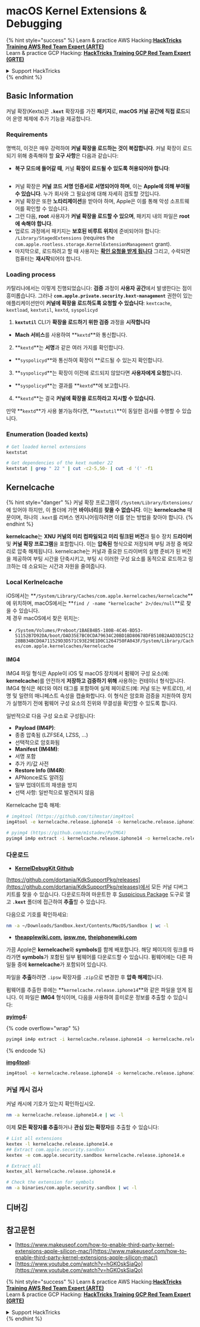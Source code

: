 # macOS Kernel Extensions & Debugging

{% hint style="success" %}
Learn & practice AWS Hacking:<img src="../../../.gitbook/assets/arte.png" alt="" data-size="line">[**HackTricks Training AWS Red Team Expert (ARTE)**](https://training.hacktricks.xyz/courses/arte)<img src="../../../.gitbook/assets/arte.png" alt="" data-size="line">\
Learn & practice GCP Hacking: <img src="../../../.gitbook/assets/grte.png" alt="" data-size="line">[**HackTricks Training GCP Red Team Expert (GRTE)**<img src="../../../.gitbook/assets/grte.png" alt="" data-size="line">](https://training.hacktricks.xyz/courses/grte)

<details>

<summary>Support HackTricks</summary>

* Check the [**subscription plans**](https://github.com/sponsors/carlospolop)!
* **Join the** 💬 [**Discord group**](https://discord.gg/hRep4RUj7f) or the [**telegram group**](https://t.me/peass) or **follow** us on **Twitter** 🐦 [**@hacktricks\_live**](https://twitter.com/hacktricks\_live)**.**
* **Share hacking tricks by submitting PRs to the** [**HackTricks**](https://github.com/carlospolop/hacktricks) and [**HackTricks Cloud**](https://github.com/carlospolop/hacktricks-cloud) github repos.

</details>
{% endhint %}

## Basic Information

커널 확장(Kexts)은 **`.kext`** 확장자를 가진 **패키지**로, **macOS 커널 공간에 직접 로드**되어 운영 체제에 추가 기능을 제공합니다.

### Requirements

명백히, 이것은 매우 강력하여 **커널 확장을 로드하는 것이 복잡합니다**. 커널 확장이 로드되기 위해 충족해야 할 **요구 사항**은 다음과 같습니다:

* **복구 모드에 들어갈 때**, 커널 **확장이 로드될 수 있도록 허용되어야 합니다**:

<figure><img src="../../../.gitbook/assets/image (327).png" alt=""><figcaption></figcaption></figure>

* 커널 확장은 **커널 코드 서명 인증서로 서명되어야 하며**, 이는 **Apple에 의해 부여될 수 있습니다**. 누가 회사와 그 필요성에 대해 자세히 검토할 것입니다.
* 커널 확장은 또한 **노타리제이션**을 받아야 하며, Apple은 이를 통해 악성 소프트웨어를 확인할 수 있습니다.
* 그런 다음, **root** 사용자가 **커널 확장을 로드할 수 있으며**, 패키지 내의 파일은 **root에 속해야 합니다**.
* 업로드 과정에서 패키지는 **보호된 비루트 위치**에 준비되어야 합니다: `/Library/StagedExtensions` (requires the `com.apple.rootless.storage.KernelExtensionManagement` grant).
* 마지막으로, 로드하려고 할 때 사용자는 [**확인 요청을 받게 됩니다**](https://developer.apple.com/library/archive/technotes/tn2459/_index.html) 그리고, 수락되면 컴퓨터는 **재시작**되어야 합니다.

### Loading process

카탈리나에서는 이렇게 진행되었습니다: **검증** 과정이 **사용자 공간**에서 발생한다는 점이 흥미롭습니다. 그러나 **`com.apple.private.security.kext-management`** 권한이 있는 애플리케이션만이 **커널에 확장을 로드하도록 요청할 수 있습니다**: `kextcache`, `kextload`, `kextutil`, `kextd`, `syspolicyd`

1. **`kextutil`** CLI가 **확장을 로드하기 위한 검증** 과정을 **시작합니다**
* **Mach 서비스**를 사용하여 **`kextd`**와 통신합니다.
2. **`kextd`**는 **서명**과 같은 여러 가지를 확인합니다.
* **`syspolicyd`**와 통신하여 확장이 **로드될 수 있는지 확인합니다.
3. **`syspolicyd`**는 확장이 이전에 로드되지 않았다면 **사용자에게 요청**합니다.
* **`syspolicyd`**는 결과를 **`kextd`**에 보고합니다.
4. **`kextd`**는 결국 **커널에 확장을 로드하라고 지시할 수 있습니다.**

만약 **`kextd`**가 사용 불가능하다면, **`kextutil`**이 동일한 검사를 수행할 수 있습니다.

### Enumeration (loaded kexts)
```bash
# Get loaded kernel extensions
kextstat

# Get dependencies of the kext number 22
kextstat | grep " 22 " | cut -c2-5,50- | cut -d '(' -f1
```
## Kernelcache

{% hint style="danger" %}
커널 확장 프로그램이 `/System/Library/Extensions/`에 있어야 하지만, 이 폴더에 가면 **바이너리**를 **찾을 수 없습니다**. 이는 **kernelcache** 때문이며, 하나의 `.kext`를 리버스 엔지니어링하려면 이를 얻는 방법을 찾아야 합니다.
{% endhint %}

**kernelcache**는 **XNU 커널의 미리 컴파일되고 미리 링크된 버전**과 필수 장치 **드라이버** 및 **커널 확장 프로그램**을 포함합니다. 이는 **압축된** 형식으로 저장되며 부팅 과정 중 메모리로 압축 해제됩니다. kernelcache는 커널과 중요한 드라이버의 실행 준비가 된 버전을 제공하여 부팅 시간을 단축시키고, 부팅 시 이러한 구성 요소를 동적으로 로드하고 링크하는 데 소요되는 시간과 자원을 줄여줍니다.

### Local Kerlnelcache

iOS에서는 **`/System/Library/Caches/com.apple.kernelcaches/kernelcache`**에 위치하며, macOS에서는 **`find / -name "kernelcache" 2>/dev/null`**로 찾을 수 있습니다. \
제 경우 macOS에서 찾은 위치는:

* `/System/Volumes/Preboot/1BAEB4B5-180B-4C46-BD53-51152B7D92DA/boot/DAD35E7BC0CDA79634C20BD1BD80678DFB510B2AAD3D25C1228BB34BCD0A711529D3D571C93E29E1D0C1264750FA043F/System/Library/Caches/com.apple.kernelcaches/kernelcache`

#### IMG4

IMG4 파일 형식은 Apple이 iOS 및 macOS 장치에서 펌웨어 구성 요소(예: **kernelcache**)를 안전하게 **저장하고 검증하기 위해** 사용하는 컨테이너 형식입니다. IMG4 형식은 헤더와 여러 태그를 포함하여 실제 페이로드(예: 커널 또는 부트로더), 서명 및 일련의 매니페스트 속성을 캡슐화합니다. 이 형식은 암호화 검증을 지원하여 장치가 실행하기 전에 펌웨어 구성 요소의 진위와 무결성을 확인할 수 있도록 합니다.

일반적으로 다음 구성 요소로 구성됩니다:

* **Payload (IM4P)**:
* 종종 압축됨 (LZFSE4, LZSS, …)
* 선택적으로 암호화됨
* **Manifest (IM4M)**:
* 서명 포함
* 추가 키/값 사전
* **Restore Info (IM4R)**:
* APNonce로도 알려짐
* 일부 업데이트의 재생을 방지
* 선택 사항: 일반적으로 발견되지 않음

Kernelcache 압축 해제:
```bash
# img4tool (https://github.com/tihmstar/img4tool
img4tool -e kernelcache.release.iphone14 -o kernelcache.release.iphone14.e

# pyimg4 (https://github.com/m1stadev/PyIMG4)
pyimg4 im4p extract -i kernelcache.release.iphone14 -o kernelcache.release.iphone14.e
```
### 다운로드&#x20;

* [**KernelDebugKit Github**](https://github.com/dortania/KdkSupportPkg/releases)

[https://github.com/dortania/KdkSupportPkg/releases](https://github.com/dortania/KdkSupportPkg/releases)에서 모든 커널 디버그 키트를 찾을 수 있습니다. 다운로드하여 마운트한 후 [Suspicious Package](https://www.mothersruin.com/software/SuspiciousPackage/get.html) 도구로 열고 **`.kext`** 폴더에 접근하여 **추출**할 수 있습니다.

다음으로 기호를 확인하세요:
```bash
nm -a ~/Downloads/Sandbox.kext/Contents/MacOS/Sandbox | wc -l
```
* [**theapplewiki.com**](https://theapplewiki.com/wiki/Firmware/Mac/14.x)**,** [**ipsw.me**](https://ipsw.me/)**,** [**theiphonewiki.com**](https://www.theiphonewiki.com/)

가끔 Apple은 **kernelcache**와 **symbols**를 함께 배포합니다. 해당 페이지의 링크를 따라가면 **symbols**가 포함된 일부 펌웨어를 다운로드할 수 있습니다. 펌웨어에는 다른 파일들 중에 **kernelcache**가 포함되어 있습니다.

파일을 **추출**하려면 `.ipsw` 확장자를 `.zip`으로 변경한 후 **압축 해제**합니다.

펌웨어를 추출한 후에는 **`kernelcache.release.iphone14`**와 같은 파일을 얻게 됩니다. 이 파일은 **IMG4** 형식이며, 다음을 사용하여 흥미로운 정보를 추출할 수 있습니다:

[**pyimg4**](https://github.com/m1stadev/PyIMG4)**:** 

{% code overflow="wrap" %}
```bash
pyimg4 im4p extract -i kernelcache.release.iphone14 -o kernelcache.release.iphone14.e
```
{% endcode %}

[**img4tool**](https://github.com/tihmstar/img4tool)**:**
```bash
img4tool -e kernelcache.release.iphone14 -o kernelcache.release.iphone14.e
```
### 커널 캐시 검사

커널 캐시에 기호가 있는지 확인하십시오.
```bash
nm -a kernelcache.release.iphone14.e | wc -l
```
이제 **모든 확장자를 추출**하거나 **관심 있는 확장자**를 추출할 수 있습니다:
```bash
# List all extensions
kextex -l kernelcache.release.iphone14.e
## Extract com.apple.security.sandbox
kextex -e com.apple.security.sandbox kernelcache.release.iphone14.e

# Extract all
kextex_all kernelcache.release.iphone14.e

# Check the extension for symbols
nm -a binaries/com.apple.security.sandbox | wc -l
```
## 디버깅



## 참고문헌

* [https://www.makeuseof.com/how-to-enable-third-party-kernel-extensions-apple-silicon-mac/](https://www.makeuseof.com/how-to-enable-third-party-kernel-extensions-apple-silicon-mac/)
* [https://www.youtube.com/watch?v=hGKOskSiaQo](https://www.youtube.com/watch?v=hGKOskSiaQo)

{% hint style="success" %}
Learn & practice AWS Hacking:<img src="../../../.gitbook/assets/arte.png" alt="" data-size="line">[**HackTricks Training AWS Red Team Expert (ARTE)**](https://training.hacktricks.xyz/courses/arte)<img src="../../../.gitbook/assets/arte.png" alt="" data-size="line">\
Learn & practice GCP Hacking: <img src="../../../.gitbook/assets/grte.png" alt="" data-size="line">[**HackTricks Training GCP Red Team Expert (GRTE)**<img src="../../../.gitbook/assets/grte.png" alt="" data-size="line">](https://training.hacktricks.xyz/courses/grte)

<details>

<summary>Support HackTricks</summary>

* Check the [**subscription plans**](https://github.com/sponsors/carlospolop)!
* **Join the** 💬 [**Discord group**](https://discord.gg/hRep4RUj7f) or the [**telegram group**](https://t.me/peass) or **follow** us on **Twitter** 🐦 [**@hacktricks\_live**](https://twitter.com/hacktricks\_live)**.**
* **Share hacking tricks by submitting PRs to the** [**HackTricks**](https://github.com/carlospolop/hacktricks) and [**HackTricks Cloud**](https://github.com/carlospolop/hacktricks-cloud) github repos.

</details>
{% endhint %}
